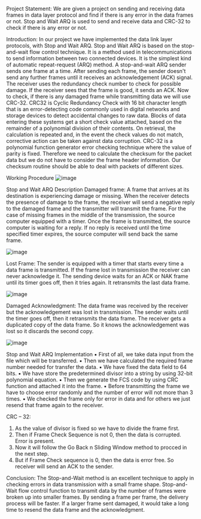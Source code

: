 Project Statement:
We are given a project on sending and receiving data frames in data layer protocol and find if there is any error in the data frames or not. Stop and Wait ARQ is used to send and receive data and CRC-32 to check if there is any error or not. 

Introduction:
In our project we have implemented the data link layer protocols, with Stop and Wait ARQ. Stop and Wait ARQ is based on the stop-and-wait flow control technique. It is a method used in telecommunications to send information between two connected devices. It is the simplest kind of automatic repeat-request (ARQ) method. A stop-and-wait ARQ sender sends one frame at a time. After sending each frame, the sender doesn't send any further frames until it receives an acknowledgement (ACK) signal. The receiver uses the redundancy check number to check for possible damage. If the receiver sees that the frame is good, it sends an ACK.
Now to check, if there is any damaged frame while transmitting data we will use CRC-32. CRC32 is Cyclic Redundancy Check with 16 bit character length that is an error-detecting code commonly used in digital networks and storage devices to detect accidental changes to raw data. Blocks of data entering these systems get a short check value attached, based on the remainder of a polynomial division of their contents. On retrieval, the calculation is repeated and, in the event the check values do not match, corrective action can be taken against data corruption. CRC-32 is a polynomial function generator error checking technique where the value of parity is fixed. Therefore we need to calculate the checksum for the packet data but we do not have to consider the frame header information. Our checksum routine should be able to deal with packets of different sizes.

Working Procedure
![image](https://github.com/Anik-Paul-cmd/Stop-And-Wait-ARQ-Using-CRC32-Bit-Check/assets/57853726/1d036e9a-dd62-4924-a361-15eb6c8777d1)

Stop and Wait ARQ Description
Damaged frame:
A frame that arrives at its destination is experiencing damage or missing. When the receiver detects the presence of damage to the frame, the receiver will send a negative reply to the damaged frame and the transmitter will transmit the frame. For the case of missing frames in the middle of the transmission, the source computer equipped with a timer. Once the frame is transmitted, the source computer is waiting for a reply. If no reply is received until the time specified timer expires, the source computer will send back the same frame.

![image](https://github.com/Anik-Paul-cmd/Stop-And-Wait-ARQ-Using-CRC32-Bit-Check/assets/57853726/3da2fda3-d7fa-49d9-be0c-3d5bf04971ec)

Lost Frame:
The sender is equipped with a timer that starts every time a data frame is transmitted. If the frame lost in transmission the receiver can never acknowledge it. The sending device waits for an ACK or NAK frame until its timer goes off, then it tries again. It retransmits the last data frame.

![image](https://github.com/Anik-Paul-cmd/Stop-And-Wait-ARQ-Using-CRC32-Bit-Check/assets/57853726/ce21604d-ec61-49d5-a366-f395600cbfc2)

Damaged Acknowledgment:
The data frame was received by the receiver but the acknowledgement was lost in transmission. The sender waits until the timer goes off, then it retransmits the data frame. The receiver gets a duplicated copy of the data frame. So it knows the acknowledgement was lost so it discards the second copy.

![image](https://github.com/Anik-Paul-cmd/Stop-And-Wait-ARQ-Using-CRC32-Bit-Check/assets/57853726/420989db-c0ae-4ab2-9ebe-5b0076c3290b)

Stop and Wait ARQ Implementation
▪ First of all, we take data input from the file which will be transferred.
▪ Then we have calculated the required frame number needed for transfer the data.
▪ We have fixed the data field to 64 bits.
▪ We have store the predetermined divisor into a string by using 32-bit polynomial
equation.
▪ Then we generate the FCS code by using CRC function and attached it into the frame.
▪ Before transmitting the frame we have to choose error randomly and the number of error
will not more than 3 times.
▪ We checked the frame only for error in data and for others we just resend that frame
again to the receiver. 

CRC – 32:
1. As the value of divisor is fixed so we have to divide the frame first.
2. Then if Frame Check Sequence is not 0, then the data is corrupted. Error is present.
3. Now it will follow the Go Back n Sliding Window method to procced in the next step.
4. But if Frame Check sequence is 0, then the data is error free. So receiver will send an
ACK to the sender.

Conclusion:
The Stop-and-Wait method is an excellent technique to apply in checking errors in data
transmission with a small frame shape. Stop-and-Wait flow control function to transmit data by
the number of frames were broken up into smaller frames. By sending a frame per frame, the
delivery process will be faster. If a larger frame sent damaged, it would take a long time to resend
the data frame and the acknowledgment. 





